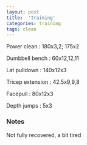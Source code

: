 ```yaml
---
layout: post
title:  'Training'
categories: training
tags: clean
---
```


Power clean  :  180x3,2; 175x2

Dumbbell bench  :  60x12,12,11

Lat pulldown  :  140x12x3

Tricep extension  :  42.5x9,9,8

Facepull  : 80x12x3

Depth jumps  :  5x3

### Notes

Not fully recovered, a bit tired
